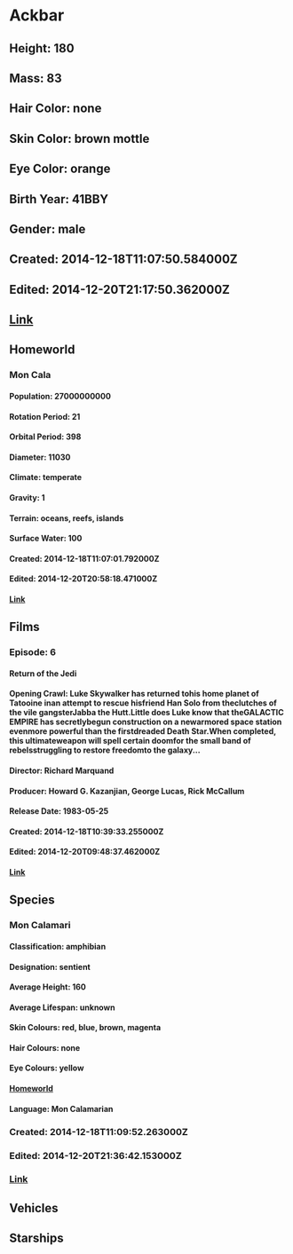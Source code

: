 # Ackbar
## Height: 180
## Mass: 83
## Hair Color: none
## Skin Color: brown mottle
## Eye Color: orange
## Birth Year: 41BBY
## Gender: male
## Created: 2014-12-18T11:07:50.584000Z
## Edited: 2014-12-20T21:17:50.362000Z
## [Link](https://swapi.dev/api/people/27/)
## Homeworld
### Mon Cala
#### Population: 27000000000
#### Rotation Period: 21
#### Orbital Period: 398
#### Diameter: 11030
#### Climate: temperate
#### Gravity: 1
#### Terrain: oceans, reefs, islands
#### Surface Water: 100
#### Created: 2014-12-18T11:07:01.792000Z
#### Edited: 2014-12-20T20:58:18.471000Z
#### [Link](https://swapi.dev/api/planets/31/)
## Films
### Episode: 6
#### Return of the Jedi
#### Opening Crawl: Luke Skywalker has returned tohis home planet of Tatooine inan attempt to rescue hisfriend Han Solo from theclutches of the vile gangsterJabba the Hutt.Little does Luke know that theGALACTIC EMPIRE has secretlybegun construction on a newarmored space station evenmore powerful than the firstdreaded Death Star.When completed, this ultimateweapon will spell certain doomfor the small band of rebelsstruggling to restore freedomto the galaxy...
#### Director: Richard Marquand
#### Producer: Howard G. Kazanjian, George Lucas, Rick McCallum
#### Release Date: 1983-05-25
#### Created: 2014-12-18T10:39:33.255000Z
#### Edited: 2014-12-20T09:48:37.462000Z
#### [Link](https://swapi.dev/api/films/3/)
## Species
### Mon Calamari
#### Classification: amphibian
#### Designation: sentient
#### Average Height: 160
#### Average Lifespan: unknown
#### Skin Colours: red, blue, brown, magenta
#### Hair Colours: none
#### Eye Colours: yellow
#### [Homeworld](https://swapi.dev/api/planets/31/)
#### Language: Mon Calamarian
### Created: 2014-12-18T11:09:52.263000Z
### Edited: 2014-12-20T21:36:42.153000Z
### [Link](https://swapi.dev/api/species/8/)
## Vehicles
## Starships